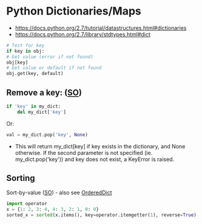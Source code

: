 # Python Dictionaries/Maps

* <https://docs.python.org/2.7/tutorial/datastructures.html#dictionaries>
* <https://docs.python.org/2.7/library/stdtypes.html#dict>

```python
# Test for key
if key in obj:
# Get value (error if not found)
obj[key]
# Get value or default if not found
obj.get(key, default)
```

## Remove a key: ([SO](https://stackoverflow.com/a/11277439/125246))

```python
if 'key' in my_dict:
    del my_dict['key']
```

Or:

```python
val = my_dict.pop('key', None)
```
    
* This will return my_dict[key] if key exists in the dictionary, and None otherwise. If the second parameter is not specified (ie. my_dict.pop('key')) and key does not exist, a KeyError is raised.

## Sorting

Sort-by-value ([SO](https://stackoverflow.com/a/613218/125246)) - also see [OrderedDict](https://docs.python.org/3/library/collections.html#ordereddict-examples-and-recipes)
```python
import operator
x = {1: 2, 3: 4, 4: 3, 2: 1, 0: 0}
sorted_x = sorted(x.items(), key=operator.itemgetter(1), reverse=True)
```

